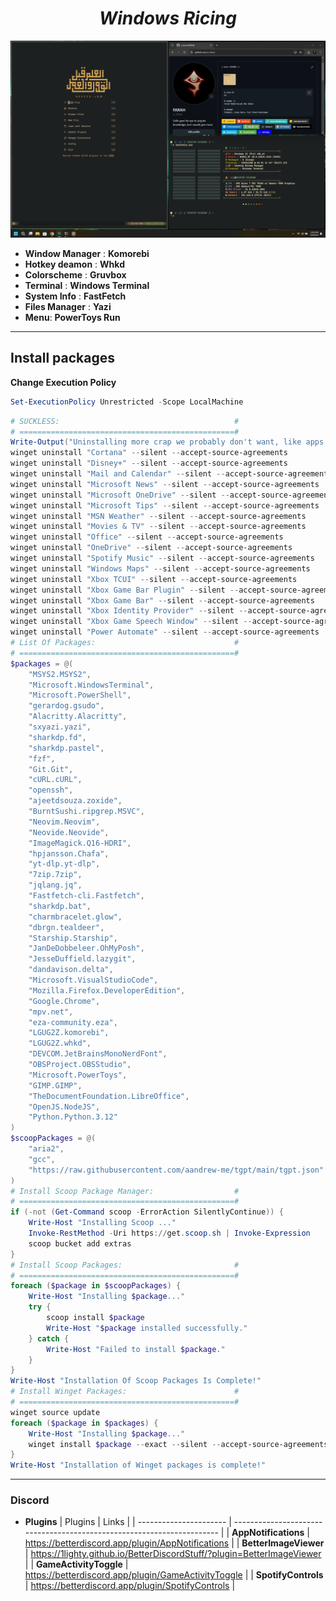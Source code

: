 <h1 align="center"><i>Windows Ricing</i></h1>

![alt text](./assets/screen.png)

- **Window Manager** : **Komorebi**
- **Hotkey deamon** : **Whkd**
- **Colorscheme** : **Gruvbox**
- **Terminal** : **Windows Terminal**
- **System Info** : **FastFetch**
- **Files Manager** : **Yazi**
- **Menu**: **PowerToys Run**

---

## Install packages

**Change Execution Policy**

```powershell
Set-ExecutionPolicy Unrestricted -Scope LocalMachine
```

```powershell
# SUCKLESS:	                                      #
# ================================================#
Write-Output("Uninstalling more crap we probably don't want, like apps for OneDrive, Spotify, and Disney+...")
winget uninstall "Cortana" --silent --accept-source-agreements
winget uninstall "Disney+" --silent --accept-source-agreements
winget uninstall "Mail and Calendar" --silent --accept-source-agreements
winget uninstall "Microsoft News" --silent --accept-source-agreements
winget uninstall "Microsoft OneDrive" --silent --accept-source-agreements
winget uninstall "Microsoft Tips" --silent --accept-source-agreements
winget uninstall "MSN Weather" --silent --accept-source-agreements
winget uninstall "Movies & TV" --silent --accept-source-agreements
winget uninstall "Office" --silent --accept-source-agreements
winget uninstall "OneDrive" --silent --accept-source-agreements
winget uninstall "Spotify Music" --silent --accept-source-agreements
winget uninstall "Windows Maps" --silent --accept-source-agreements
winget uninstall "Xbox TCUI" --silent --accept-source-agreements
winget uninstall "Xbox Game Bar Plugin" --silent --accept-source-agreements
winget uninstall "Xbox Game Bar" --silent --accept-source-agreements
winget uninstall "Xbox Identity Provider" --silent --accept-source-agreements
winget uninstall "Xbox Game Speech Window" --silent --accept-source-agreements
winget uninstall "Power Automate" --silent --accept-source-agreements
# List Of Packages:	                              #
# ================================================#
$packages = @(
    "MSYS2.MSYS2",
    "Microsoft.WindowsTerminal",
    "Microsoft.PowerShell",
    "gerardog.gsudo",
    "Alacritty.Alacritty",
    "sxyazi.yazi",
    "sharkdp.fd",
    "sharkdp.pastel",
    "fzf",
    "Git.Git",
    "cURL.cURL",
    "openssh",
    "ajeetdsouza.zoxide",
    "BurntSushi.ripgrep.MSVC",
    "Neovim.Neovim",
    "Neovide.Neovide",
    "ImageMagick.Q16-HDRI",
    "hpjansson.Chafa",
    "yt-dlp.yt-dlp",
    "7zip.7zip",
    "jqlang.jq",
    "Fastfetch-cli.Fastfetch",
    "sharkdp.bat",
    "charmbracelet.glow",
    "dbrgn.tealdeer",
    "Starship.Starship",
    "JanDeDobbeleer.OhMyPosh",
    "JesseDuffield.lazygit",
    "dandavison.delta",
    "Microsoft.VisualStudioCode",
    "Mozilla.Firefox.DeveloperEdition",
    "Google.Chrome",
    "mpv.net",
    "eza-community.eza",
    "LGUG2Z.komorebi",
    "LGUG2Z.whkd",
    "DEVCOM.JetBrainsMonoNerdFont",
    "OBSProject.OBSStudio",
    "Microsoft.PowerToys",
    "GIMP.GIMP",
    "TheDocumentFoundation.LibreOffice",
    "OpenJS.NodeJS",
    "Python.Python.3.12"
)
$scoopPackages = @(
    "aria2",
    "gcc",
    "https://raw.githubusercontent.com/aandrew-me/tgpt/main/tgpt.json"
)
# Install Scoop Package Manager:	              #
# ================================================#
if (-not (Get-Command scoop -ErrorAction SilentlyContinue)) {
    Write-Host "Installing Scoop ..."
    Invoke-RestMethod -Uri https://get.scoop.sh | Invoke-Expression
    scoop bucket add extras
}
# Install Scoop Packages:	                      #
# ================================================#
foreach ($package in $scoopPackages) {
    Write-Host "Installing $package..."
    try {
        scoop install $package
        Write-Host "$package installed successfully."
    } catch {
        Write-Host "Failed to install $package."
    }
}
Write-Host "Installation Of Scoop Packages Is Complete!"
# Install Winget Packages:	                      #
# ================================================#
winget source update
foreach ($package in $packages) {
    Write-Host "Installing $package..."
    winget install $package --exact --silent --accept-source-agreements --accept-package-agreements
}
Write-Host "Installation of Winget packages is complete!"
```

---

### Discord

- **Plugins**
  | Plugins | Links |
  | ---------------------- | ---------------------------------------------------------------------- |
  | **AppNotifications** | https://betterdiscord.app/plugin/AppNotifications |
  | **BetterImageViewer** | https://1lighty.github.io/BetterDiscordStuff/?plugin=BetterImageViewer |
  | **GameActivityToggle** | https://betterdiscord.app/plugin/GameActivityToggle |
  | **SpotifyControls** | https://betterdiscord.app/plugin/SpotifyControls |
